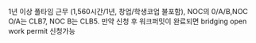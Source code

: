 1년 이상 풀타임 근무 (1,560시간/1년, 창업/학생코업 불포함), NOC의 0/A/B,NOC O/A는 CLB7,
NOC B는 CLB5. 만약 신청 후 워크퍼밋이 완료되면 bridging open work permit 신청가능